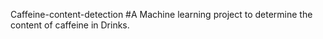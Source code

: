 Caffeine-content-detection
#A Machine learning project to determine the content of caffeine in Drinks.
